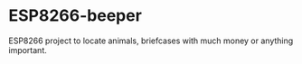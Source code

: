 # ESP8266-beeper
ESP8266 project to locate animals, briefcases with much money or anything important.
